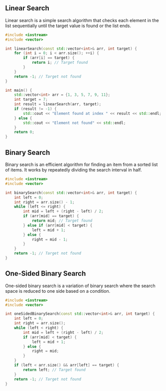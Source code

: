 ## Linear Search

Linear search is a simple search algorithm that checks each element in the list sequentially until the target value is found or the list ends.

```cpp
#include <iostream>
#include <vector>

int linearSearch(const std::vector<int>& arr, int target) {
    for (int i = 0; i < arr.size(); ++i) {
        if (arr[i] == target) {
            return i; // Target found
        }
    }
    return -1; // Target not found
}

int main() {
    std::vector<int> arr = {1, 3, 5, 7, 9, 11};
    int target = 7;
    int result = linearSearch(arr, target);
    if (result != -1) {
        std::cout << "Element found at index " << result << std::endl;
    } else {
        std::cout << "Element not found" << std::endl;
    }
    return 0;
}
```

## Binary Search

Binary search is an efficient algorithm for finding an item from a sorted list of items. It works by repeatedly dividing the search interval in half.

```cpp
#include <iostream>
#include <vector>

int binarySearch(const std::vector<int>& arr, int target) {
    int left = 0;
    int right = arr.size() - 1;
    while (left <= right) {
        int mid = left + (right - left) / 2;
        if (arr[mid] == target) {
            return mid; // Target found
        } else if (arr[mid] < target) {
            left = mid + 1;
        } else {
            right = mid - 1;
        }
    }
    return -1; // Target not found
}
```

## One-Sided Binary Search

One-sided binary search is a variation of binary search where the search space is reduced to one side based on a condition.

```cpp
#include <iostream>
#include <vector>

int oneSidedBinarySearch(const std::vector<int>& arr, int target) {
    int left = 0;
    int right = arr.size();
    while (left < right) {
        int mid = left + (right - left) / 2;
        if (arr[mid] < target) {
            left = mid + 1;
        } else {
            right = mid;
        }
    }
    if (left < arr.size() && arr[left] == target) {
        return left; // Target found
    }
    return -1; // Target not found
}
```